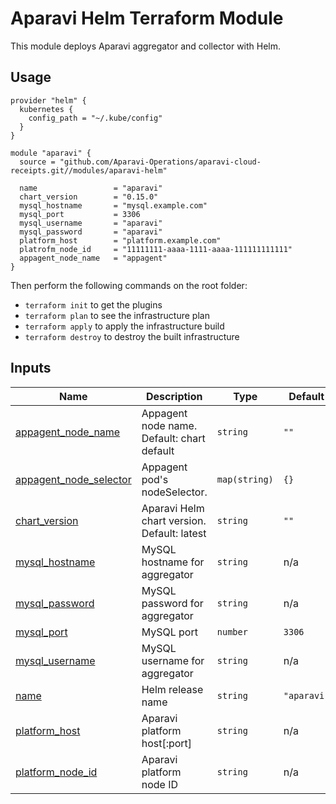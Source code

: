 # Aparavi Helm Terraform Module

This module deploys Aparavi aggregator and collector with Helm.

## Usage

```hcl
provider "helm" {
  kubernetes {
    config_path = "~/.kube/config"
  }
}

module "aparavi" {
  source = "github.com/Aparavi-Operations/aparavi-cloud-receipts.git//modules/aparavi-helm"

  name                 = "aparavi"
  chart_version        = "0.15.0"
  mysql_hostname       = "mysql.example.com"
  mysql_port           = 3306
  mysql_username       = "aparavi"
  mysql_password       = "aparavi"
  platform_host        = "platform.example.com"
  platrofm_node_id     = "11111111-aaaa-1111-aaaa-111111111111"
  appagent_node_name   = "appagent"
}
```

Then perform the following commands on the root folder:

- `terraform init` to get the plugins
- `terraform plan` to see the infrastructure plan
- `terraform apply` to apply the infrastructure build
- `terraform destroy` to destroy the built infrastructure

## Inputs

| Name | Description | Type | Default | Required |
|------|-------------|------|---------|:--------:|
| <a name="input_appagent_node_name"></a> [appagent\_node\_name](#input\_appagent\_node\_name) | Appagent node name. Default: chart default | `string` | `""` | no |
| <a name="input_appagent_node_selector"></a> [appagent\_node\_selector](#input\_appagent\_node\_selector) | Appagent pod's nodeSelector. | `map(string)` | `{}` | no |
| <a name="input_chart_version"></a> [chart\_version](#input\_chart\_version) | Aparavi Helm chart version. Default: latest | `string` | `""` | no |
| <a name="input_mysql_hostname"></a> [mysql\_hostname](#input\_mysql\_hostname) | MySQL hostname for aggregator | `string` | n/a | yes |
| <a name="input_mysql_password"></a> [mysql\_password](#input\_mysql\_password) | MySQL password for aggregator | `string` | n/a | yes |
| <a name="input_mysql_port"></a> [mysql\_port](#input\_mysql\_port) | MySQL port | `number` | `3306` | no |
| <a name="input_mysql_username"></a> [mysql\_username](#input\_mysql\_username) | MySQL username for aggregator | `string` | n/a | yes |
| <a name="input_name"></a> [name](#input\_name) | Helm release name | `string` | `"aparavi"` | no |
| <a name="input_platform_host"></a> [platform\_host](#input\_platform\_host) | Aparavi platform host[:port] | `string` | n/a | yes |
| <a name="input_platform_node_id"></a> [platform\_node\_id](#input\_platform\_node\_id) | Aparavi platform node ID | `string` | n/a | yes |
